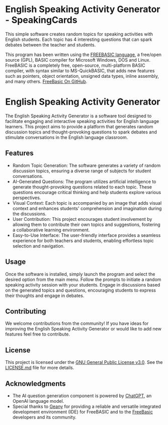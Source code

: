 # English Speaking Activity Generator - SpeakingCards

This simple software creates random topics for speaking activities with English students. Each topic has 4 interesting questions that can spark debates between the teacher and students.

This program has been written using the [FREEBASIC language](https://www.freebasic.net/), a free/open source (GPL), BASIC compiler for Microsoft Windows, DOS and Linux. FreeBASIC is a completely free, open-source, multi-platform BASIC compiler, with syntax similar to MS-QuickBASIC, that adds new features such as pointers, object orientation, unsigned data types, inline assembly, and many others. [FreeBasic On GitHub](https://github.com/freebasic/fbc). 

# English Speaking Activity Generator

The English Speaking Activity Generator is a software tool designed to facilitate engaging and interactive speaking activities for English language learners. This project aims to provide a platform that generates random discussion topics and thought-provoking questions to spark debates and stimulate conversations in the English language classroom.

## Features

- Random Topic Generation: The software generates a variety of random discussion topics, ensuring a diverse range of subjects for student conversations.
- AI-Generated Questions: The program utilizes artificial intelligence to generate thought-provoking questions related to each topic. These questions encourage critical thinking and help students explore various perspectives.
- Visual Context: Each topic is accompanied by an image that adds visual context and enhances students' comprehension and imagination during the discussions.
- User Contribution: This project encourages student involvement by allowing them to contribute their own topics and suggestions, fostering a collaborative learning environment.
- Easy-to-Use Interface: The user-friendly interface provides a seamless experience for both teachers and students, enabling effortless topic selection and navigation.

## Usage

Once the software is installed, simply launch the program and select the desired option from the main menu. Follow the prompts to initiate a random speaking activity session with your students. Engage in discussions based on the generated topics and questions, encouraging students to express their thoughts and engage in debates.

## Contributing

We welcome contributions from the community! If you have ideas for improving the English Speaking Activity Generator or would like to add new features feel free to contribute.

## License

This project is licensed under the [GNU General Public License v3.0](https://github.com/fgr101/SpeakingCards/blob/main/LICENSE). See the [LICENSE.md](https://github.com/fgr101/SpeakingCards/blob/main/LICENSE) file for more details.

## Acknowledgments

- The AI question generation component is powered by [ChatGPT](https://chat.openai.com/), an OpenAI language model.
- Special thanks to [Geany](https://www.geany.org/) for providing a reliable and versatile integrated development environment (IDE) for FreeBASIC and to the [FreeBasic](https://www.freebasic.net/) developers and its community.
